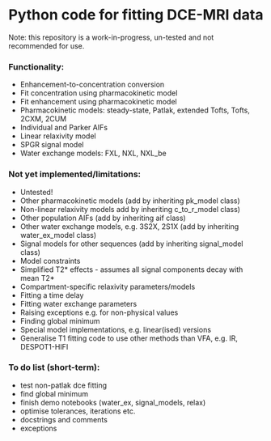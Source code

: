 # Python code for fitting DCE-MRI data
Note: this repository is a work-in-progress, un-tested and not recommended for use.

### Functionality:
- Enhancement-to-concentration conversion
- Fit concentration using pharmacokinetic model
- Fit enhancement using pharmacokinetic model
- Pharmacokinetic models: steady-state, Patlak, extended Tofts, Tofts, 2CXM, 2CUM
- Individual and Parker AIFs
- Linear relaxivity model
- SPGR signal model
- Water exchange models: FXL, NXL, NXL_be

### Not yet implemented/limitations:
- Untested!
- Other pharmacokinetic models (add by inheriting pk_model class)
- Non-linear relaxivity models add by inheriting c_to_r_model class)
- Other population AIFs (add by inheriting aif class)
- Other water exchange models, e.g. 3S2X, 2S1X (add by inheriting water_ex_model class)
- Signal models for other sequences (add by inheriting signal_model class)
- Model constraints
- Simplified T2* effects - assumes all signal components decay with mean T2*
- Compartment-specific relaxivity parameters/models
- Fitting a time delay
- Fitting water exchange parameters
- Raising exceptions e.g. for non-physical values
- Finding global minimum
- Special model implementations, e.g. linear(ised) versions
- Generalise T1 fitting code to use other methods than VFA, e.g. IR, DESPOT1-HIFI

### To do list (short-term):
- test non-patlak dce fitting
- find global minimum
- finish demo notebooks (water_ex, signal_models, relax)
- optimise tolerances, iterations etc.
- docstrings and comments
- exceptions

